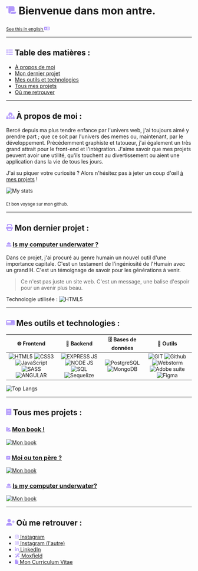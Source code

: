 # <img src="./public/assets/icons/scroll-solid.svg" height="24px"> Bienvenue dans mon antre.
<sub>[See this in english <img src="./public/assets/icons/language-solid.svg" height="12px">](./public/README-ENG.md)</sub>

---

## <img src="./public/assets/icons/list-solid.svg" height="18px"> Table des matières : 

- [À propos de moi](#-à-propos-de-moi-)
- [Mon dernier projet](#-mon-dernier-projet-)
- [Mes outils et technologies](#-mes-outils-et-technologies-)
- [Tous mes projets](#-tous-mes-projets-)
- [Où me retrouver](#-où-me-retrouver-)

---


## <img src="./public/assets/icons/fire-burner-solid.svg" height="18px"> À propos de moi :

Bercé depuis ma plus tendre enfance par l'univers web, j'ai toujours aimé y prendre part ; que ce soit par l'univers des memes ou, maintenant, par le développement.
Précédemment graphiste et tatoueur, j'ai également un très grand attrait pour le front-end et l'intégration.
J'aime savoir que mes projets peuvent avoir une utilité, qu'ils touchent au divertissement ou aient une application dans la vie de tous les jours.

J'ai su piquer votre curiosité ? Alors n'hésitez pas à jeter un coup d'œil [à mes projets](#img-srcpublicassetsiconsreceipt-solidsvg-height18px-tous-mes-projets-) !

![My stats](https://github-readme-stats.vercel.app/api?username=vaganuki&locale=fr&show_icons=true&theme=tokyonight)

<sub>Et bon voyage sur mon github.</sub>


---

## <img src="./public/assets/icons/print-solid.svg" height="18px"> Mon dernier projet :

### <img src="./public/assets/icons/house-flood-water-solid.svg" height="12px"> [Is my computer underwater ?](https://vaganuki.github.io/is-my-computer-under-water)

Dans ce projet, j'ai procuré au genre humain un nouvel outil d'une importance capitale.
C'est un testament de l'ingéniosité de l'Humain avec un grand H. C'est un témoignage de savoir pour les générations à venir.

>Ce n'est pas juste un site web. C'est un message, une balise d'espoir pour un avenir plus beau.

Technologie utilisée
: ![HTML5](https://img.shields.io/badge/HTML_5-orange?style=for-the-badge&logo=html5&logoColor=white)

---

## <img src="./public/assets/icons/tachograph-digital-solid.svg" height="18px"> Mes outils et technologies :

|                                                                                                                                                                                                                                                     🌐 **Frontend**                                                                                                                                                                                                                                                      |                                                                                                                                                                                                           💾 **Backend**                                                                                                                                                                                                            |                                                                                                 🗄️ **Bases de données**                                                                                                 |                                                                                                                                                                                                                                                           🔧 **Outils**                                                                                                                                                                                                                                                           |
|:------------------------------------------------------------------------------------------------------------------------------------------------------------------------------------------------------------------------------------------------------------------------------------------------------------------------------------------------------------------------------------------------------------------------------------------------------------------------------------------------------------------------:|:-----------------------------------------------------------------------------------------------------------------------------------------------------------------------------------------------------------------------------------------------------------------------------------------------------------------------------------------------------------------------------------------------------------------------------------:|:------------------------------------------------------------------------------------------------------------------------------------------------------------------------------------------------------------------------:|:---------------------------------------------------------------------------------------------------------------------------------------------------------------------------------------------------------------------------------------------------------------------------------------------------------------------------------------------------------------------------------------------------------------------------------------------------------------------------------------------------------------------------------:|
| ![HTML5](https://img.shields.io/badge/HTML_5-orange?style=for-the-badge&logo=html5&logoColor=white) ![CSS3](https://img.shields.io/badge/CSS_3-blue?style=for-the-badge&logo=css3&logoColor=white) ![JavaScript](https://img.shields.io/badge/JavaScript-yellow?style=for-the-badge&logo=javascript&logoColor=white) ![SASS](https://img.shields.io/badge/SASS-pink?style=for-the-badge&logo=sass&logoColor=white) ![ANGULAR](https://img.shields.io/badge/ANGULAR-red?style=for-the-badge&logo=angular&logoColor=white) | ![EXPRESS JS](https://img.shields.io/badge/EXPRESS_JS-grey?style=for-the-badge&logo=express&logoColor=white) ![NODE JS](https://img.shields.io/badge/NODE_JS-green?style=for-the-badge&logo=node.js&logoColor=white) ![SQL](https://img.shields.io/badge/SQL-orange?style=for-the-badge&logo=SQL&logoColor=white) ![Sequelize](https://img.shields.io/badge/Sequelize-lightblue?style=for-the-badge&logo=sequelize&logoColor=white) | ![PostgreSQL](https://img.shields.io/badge/PostgreSQL-blue?style=for-the-badge&logo=postgresql&logoColor=white) ![MongoDB](https://img.shields.io/badge/MongDB-darkgreen?style=for-the-badge&logo=html5&logoColor=white) | ![GIT](https://img.shields.io/badge/GIT-orange?style=for-the-badge&logo=git&logoColor=white) ![Github](https://img.shields.io/badge/Github-black?style=for-the-badge&logo=github&logoColor=white) ![Webstorm](https://img.shields.io/badge/Webstorm-yellow?style=for-the-badge&logo=webstorm&logoColor=white) ![Adobe suite](https://img.shields.io/badge/adobe_suite-crimson?style=for-the-badge&logo=adobe&logoColor=white) ![Figma](https://img.shields.io/badge/FIgma-purple?style=for-the-badge&logo=figma&logoColor=white)  |

![Top Langs](https://github-readme-stats.vercel.app/api/top-langs/?username=vaganuki&locale=fr&show_icons=true&theme=tokyonight)

---

## <img src="./public/assets/icons/receipt-solid.svg" height="18px"> Tous mes projets :

### <img src="./public/assets/icons/swatchbook-solid.svg" height="12px"> [Mon book !](https://vaganuki.github.io/book)
[![Mon book](https://github-readme-stats.vercel.app/api/pin/?username=vaganuki&repo=book&locale=fr&show_icons=true&theme=tokyonight)](https://github.com/vaganuki/book)

### <img src="./public/assets/icons/square-check-solid.svg" height="12px"> [Moi ou ton père ?](https://vaganuki.github.io/moiOuTonPere)
[![Mon book](https://github-readme-stats.vercel.app/api/pin/?username=vaganuki&repo=moiOuTonPere&locale=fr&show_icons=true&theme=tokyonight)](https://github.com/vaganuki/moiOuTonPere)

### <img src="./public/assets/icons/house-flood-water-solid.svg" height="12px"> [Is my computer underwater?](https://vaganuki.github.io/is-my-computer-under-water)
[![Mon book](https://github-readme-stats.vercel.app/api/pin/?username=vaganuki&repo=is-my-computer-under-water&locale=fr&show_icons=true&theme=tokyonight)](https://github.com/vaganuki/is-my-computer-under-water)

---

## <img src="./public/assets/icons/user-plus-solid.svg" height="18px"> Où me retrouver :

- [<img src="./public/assets/icons/instagram-brands.svg" height="12px"> Instagram](https://instagram.com/slxxpyboi)
- [<img src="./public/assets/icons/instagram-brands.svg" height="12px"> Instagram (l'autre)](https://instagram.com/slxxpyboi.tattoo)
- [<img src="./public/assets/icons/linkedin-in-brands.svg" height="12px"> LinkedIn](https://www.linkedin.com/in/hugo-warnotte/)
- [<img src="./public/assets/icons/wand-magic-sparkles-solid.svg" height="12px"> Moxfield](https://moxfield.com/users/Vaganuki)
- [<img src="./public/assets/icons/file-solid.svg" height="12px"> Mon Curriculum Vitae](https://www.canva.com/design/DAGQYVOALNI/uKaxy128L5twNBy3TQ9MRA/view?utm_content=DAGQYVOALNI&utm_campaign=designshare&utm_medium=link2&utm_source=uniquelinks&utlId=hc0ce673f13)
